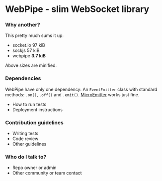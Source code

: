 # WebPipe - slim WebSocket library #

### Why another? ###

This pretty much sums it up:

* socket.io 97 kiB
* sockjs 57 kiB
* webpipe **3.7 kiB**

Above sizes are minified.

### Dependencies ###

WebPipe have only one dependency: 
An `EventEmitter` class with standard methods: `.on()`, `.off()` and `.emit()`.
[MicroEmitter](http://notes.jetienne.com/2011/03/22/microeventjs.html) works just fine.

* How to run tests
* Deployment instructions

### Contribution guidelines ###

* Writing tests
* Code review
* Other guidelines

### Who do I talk to? ###

* Repo owner or admin
* Other community or team contact